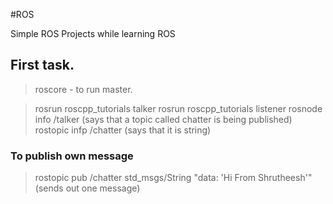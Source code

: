 #ROS

Simple ROS Projects while learning ROS

## First task.

>roscore - to run master.

> rosrun roscpp_tutorials talker
> rosrun roscpp_tutorials listener
> rosnode info /talker (says that a topic called chatter is being published)
> rostopic infp /chatter (says that it is string)

### To publish own message

> rostopic pub /chatter std_msgs/String "data: 'Hi From Shrutheesh'" (sends out one message)
